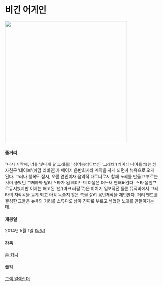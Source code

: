 # 비긴 어게인

<img src="https://github.com/GeekInTheClass/MyFavoriteMovies/blob/master/img/BeginAgain.jpg" width="400px"/>

#### 줄거리

“다시 시작해, 너를 빛나게 할 노래를!” 싱어송라이터인 ‘그레타’(키이라 나이틀리)는 남자친구 ‘데이브’(애덤 리바인)가 메이저 음반회사와 계약을 하게 되면서 뉴욕으로 오게 된다. 그러나 행복도 잠시, 오랜 연인이자 음악적 파트너로서 함께 노래를 만들고 부르는 것이 좋았던 그레타와 달리 스타가 된 데이브의 마음은 어느새 변해버린다. 스타 음반프로듀서였지만 이제는 해고된 ‘댄’(마크 러팔로)은 미치기 일보직전 들른 뮤직바에서 그레타의 자작곡을 듣게 되고 아직 녹슬지 않은 촉을 살려 음반제작을 제안한다. 거리 밴드를 결성한 그들은 뉴욕의 거리를 스튜디오 삼아 진짜로 부르고 싶었던 노래를 만들어가는데…

#### 개봉일

2014년 5월 1일 ([독일](https://www.google.co.kr/search?q=%EB%8F%85%EC%9D%BC&stick=H4sIAAAAAAAAAOPgE-LSz9U3yMswyCgpVuIAsY1NTDO0zLKTrfTTMnNywYRVZl5mSWZijkJJRmpiSVFmMpBZlJqemZ8HZuSkJhanKqQklqQCAK3lIm1QAAAA&sa=X&ved=0ahUKEwjHxqOitNrSAhUENrwKHcElCYEQmxMIlgEoATAU))

#### 감독

[존 카니](https://www.google.co.kr/search?q=%EC%A1%B4+%EC%B9%B4%EB%8B%88&stick=H4sIAAAAAAAAAOPgE-LSz9U3yMswyCgpVgKzjczjLcqztcSyk6300zJzcsGEVUpmUWpySX4RAAvAb0IyAAAA&sa=X&ved=0ahUKEwjHxqOitNrSAhUENrwKHcElCYEQmxMImgEoATAV)

#### 음악

[그렉 알렉산더](https://www.google.co.kr/search?q=%EA%B7%B8%EB%A0%89+%EC%95%8C%EB%A0%89%EC%82%B0%EB%8D%94&stick=H4sIAAAAAAAAAOPgE-LSz9U3yMswyCgpVgKzDQvLqwwKtISzk6300zJzcsGEVW5pcWYyANC1qqIvAAAA&sa=X&ved=0ahUKEwjHxqOitNrSAhUENrwKHcElCYEQmxMIngEoATAW)
